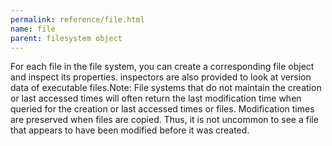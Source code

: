 ```yaml
---
permalink: reference/file.html
name: file
parent: filesystem object
---
```


For each file in the file system, you can create a corresponding file object and inspect its properties. inspectors are also provided to look at version data of executable files.Note: File systems that do not maintain the creation or last accessed times will often return the last modification time when queried for the creation or last accessed times or files. Modification times are preserved when files are copied. Thus, it is not uncommon to see a file that appears to have been modified before it was created.